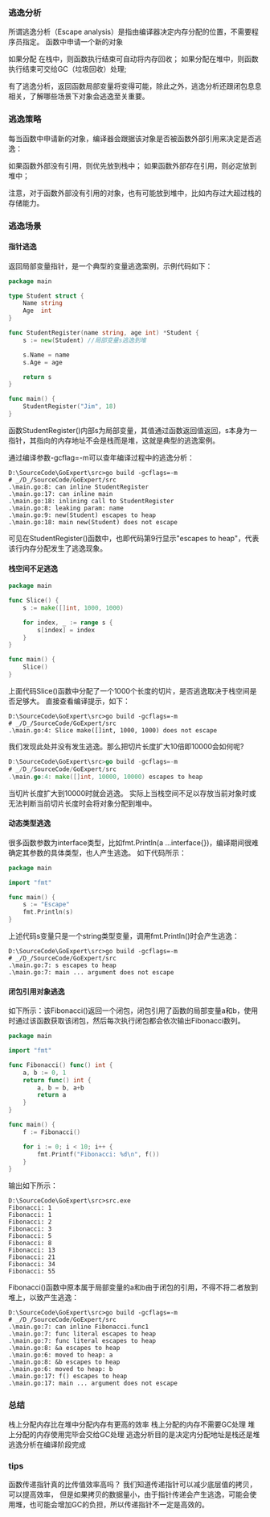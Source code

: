 ### 逃逸分析
所谓逃逸分析（Escape analysis）是指由编译器决定内存分配的位置，不需要程序员指定。 函数中申请一个新的对象

如果分配 在栈中，则函数执行结束可自动将内存回收；
如果分配在堆中，则函数执行结束可交给GC（垃圾回收）处理;

有了逃逸分析，返回函数局部变量将变得可能，除此之外，逃逸分析还跟闭包息息相关，了解哪些场景下对象会逃逸至关重要。

### 逃逸策略

每当函数中申请新的对象，编译器会跟据该对象是否被函数外部引用来决定是否逃逸：

如果函数外部没有引用，则优先放到栈中；
如果函数外部存在引用，则必定放到堆中；

注意，对于函数外部没有引用的对象，也有可能放到堆中，比如内存过大超过栈的存储能力。

### 逃逸场景

#### 指针逃逸
返回局部变量指针，是一个典型的变量逃逸案例，示例代码如下：
```go
package main

type Student struct {
    Name string
    Age  int
}

func StudentRegister(name string, age int) *Student {
    s := new(Student) //局部变量s逃逸到堆

    s.Name = name
    s.Age = age

    return s
}

func main() {
    StudentRegister("Jim", 18)
}
```
函数StudentRegister()内部s为局部变量，其值通过函数返回值返回，s本身为一指针，其指向的内存地址不会是栈而是堆，这就是典型的逃逸案例。

通过编译参数-gcflag=-m可以查年编译过程中的逃逸分析：
```shell
D:\SourceCode\GoExpert\src>go build -gcflags=-m
# _/D_/SourceCode/GoExpert/src
.\main.go:8: can inline StudentRegister
.\main.go:17: can inline main
.\main.go:18: inlining call to StudentRegister
.\main.go:8: leaking param: name
.\main.go:9: new(Student) escapes to heap
.\main.go:18: main new(Student) does not escape
```
可见在StudentRegister()函数中，也即代码第9行显示"escapes to heap"，代表该行内存分配发生了逃逸现象。
#### 栈空间不足逃逸
```go
package main

func Slice() {
    s := make([]int, 1000, 1000)

    for index, _ := range s {
        s[index] = index
    }
}

func main() {
    Slice()
}
```
上面代码Slice()函数中分配了一个1000个长度的切片，是否逃逸取决于栈空间是否足够大。 直接查看编译提示，如下：
```shell
D:\SourceCode\GoExpert\src>go build -gcflags=-m
# _/D_/SourceCode/GoExpert/src
.\main.go:4: Slice make([]int, 1000, 1000) does not escape
```
我们发现此处并没有发生逃逸。那么把切片长度扩大10倍即10000会如何呢?
```go
D:\SourceCode\GoExpert\src>go build -gcflags=-m
# _/D_/SourceCode/GoExpert/src
.\main.go:4: make([]int, 10000, 10000) escapes to heap
```
当切片长度扩大到10000时就会逃逸。
实际上当栈空间不足以存放当前对象时或无法判断当前切片长度时会将对象分配到堆中。
####  动态类型逃逸
很多函数参数为interface类型，比如fmt.Println(a ...interface{})，编译期间很难确定其参数的具体类型，也人产生逃逸。 如下代码所示：
```go
package main

import "fmt"

func main() {
    s := "Escape"
    fmt.Println(s)
}
```
上述代码s变量只是一个string类型变量，调用fmt.Println()时会产生逃逸：
```shell
D:\SourceCode\GoExpert\src>go build -gcflags=-m
# _/D_/SourceCode/GoExpert/src
.\main.go:7: s escapes to heap
.\main.go:7: main ... argument does not escape
```
#### 闭包引用对象逃逸
如下所示：该Fibonacci()返回一个闭包，闭包引用了函数的局部变量a和b，使用时通过该函数获取该闭包，然后每次执行闭包都会依次输出Fibonacci数列。
```go
package main

import "fmt"

func Fibonacci() func() int {
    a, b := 0, 1
    return func() int {
        a, b = b, a+b
        return a
    }
}

func main() {
    f := Fibonacci()

    for i := 0; i < 10; i++ {
        fmt.Printf("Fibonacci: %d\n", f())
    }
}
```
输出如下所示：
```shell
D:\SourceCode\GoExpert\src>src.exe
Fibonacci: 1
Fibonacci: 1
Fibonacci: 2
Fibonacci: 3
Fibonacci: 5
Fibonacci: 8
Fibonacci: 13
Fibonacci: 21
Fibonacci: 34
Fibonacci: 55
```
Fibonacci()函数中原本属于局部变量的a和b由于闭包的引用，不得不将二者放到堆上，以致产生逃逸：
```shell
D:\SourceCode\GoExpert\src>go build -gcflags=-m
# _/D_/SourceCode/GoExpert/src
.\main.go:7: can inline Fibonacci.func1
.\main.go:7: func literal escapes to heap
.\main.go:7: func literal escapes to heap
.\main.go:8: &a escapes to heap
.\main.go:6: moved to heap: a
.\main.go:8: &b escapes to heap
.\main.go:6: moved to heap: b
.\main.go:17: f() escapes to heap
.\main.go:17: main ... argument does not escape
```

### 总结
栈上分配内存比在堆中分配内存有更高的效率
栈上分配的内存不需要GC处理
堆上分配的内存使用完毕会交给GC处理
逃逸分析目的是决定内分配地址是栈还是堆
逃逸分析在编译阶段完成
### tips
函数传递指针真的比传值效率高吗？ 我们知道传递指针可以减少底层值的拷贝，可以提高效率，
但是如果拷贝的数据量小，由于指针传递会产生逃逸，可能会使用堆，也可能会增加GC的负担，所以传递指针不一定是高效的。